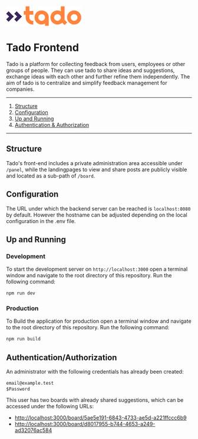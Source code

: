 ![Tado Logo](./public/tado_logo_204px.png)

# Tado Frontend

Tado is a platform for collecting feedback from users, employees or other groups of people.
They can use tado to share ideas and suggestions, exchange ideas with each other and further refine them independently.
The aim of tado is to centralize and simplify feedback management for companies.

---

1. [Structure](#structure)
2. [Configuration](#configuration)
3. [Up and Running](#up-and-running)
4. [Authentication & Authorization](#authenticationauthorization)

---

## Structure

Tado's front-end includes a private administration area accessible under `/panel`, while the landingpages to view and
share posts are publicly visible and located as a sub-path of `/board`.

## Configuration

The URL under which the backend server can be reached is `localhost:8080` by default. However the hostname can be
adjusted depending on the local configuration in the .env file.

## Up and Running

### Development

To start the development server on `http://localhost:3000` open a terminal window and navigate to the root directory of
this repository.
Run the following command:

```bash
npm run dev
```

### Production

To Build the application for production open a terminal window and navigate to the root directory of this repository.
Run the following command:

```bash
npm run build
```

## Authentication/Authorization

An administrator with the following credentials has already been created:

```text
email@example.test
$Password
```

This user has two boards with already shared suggestions, which can be accessed under the following URLs:

- [http://localhost:3000/board/5ae5e191-6843-4733-ae5d-a221ffccc6b9](http://localhost:3000/board/5ae5e191-6843-4733-ae5d-a221ffccc6b9)
- [http://localhost:3000/board/d8017955-b744-4653-a249-ad32076ac584](http://localhost:3000/board/d8017955-b744-4653-a249-ad32076ac584)
